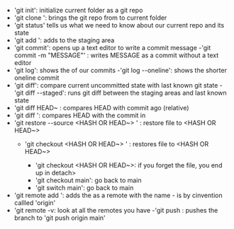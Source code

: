 - 'git init': initialize current folder as a git repo
- 'git clone <URL>': brings the git repo from <URL> to current folder 
- 'git status' tells us what we need to know about our current repo and its state
- 'git add <FILE>': adds <FILE> to the staging area
- 'git commit': opens up a text editor to write a commit message
	-'git commit -m "MESSAGE"' : writes MESSAGE as a commit without a text editor
- 'git log': shows the of our commits
	-'git log --oneline': shows the shorter oneline commit
- 'git diff': compare current uncommitted state with last known git state
	-'git diff --staged': runs git diff between the staging areas and last known state
- 'git diff HEAD~<NUMBER> : compares HEAD with commit <NUMBER> ago (relative)
- 'git diff <HASH>':  compares HEAD with the commit in <HASH>
- 'git restore --source <HASH OR HEAD~> <FILE>' : restore file to <HASH OR HEAD~>
	- 'git checkout <HASH OR HEAD~> <FILE>' : restores file to <HASH OR HEAD~>
		- 'git checkout <HASH OR HEAD~>: if you forget the file, you end up in detach>
		- 'git checkout main': go back to main
		- 'git switch main': go back to main 
- 'git remote add <NAME> <URL>': adds the <URL> as a remote with the name <NAME>
	-<NAME> is by cinvention callled 'origin'
- 'git remote -v: look at all the remotes you have
-'git push <WHERE> <WHAT>: pushes the <WHAT> branch to <WHERE>
	'git push origin main'
